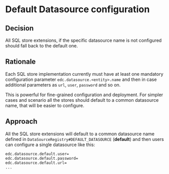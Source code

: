 # Default Datasource configuration

## Decision

All SQL store extensions, if the specific datasource name is not configured should fall back to the default one.

## Rationale

Each SQL store implementation currently must have at least one mandatory configuration
parameter `edc.datasource.<entity>.name` and then in case additional parameters as `url`, `user`, `password` and so on.

This is powerful for fine-grained configuration and deployment. For simpler cases and scenario all the stores should
default to a common datasource name, that will be easier to configure.

## Approach

All the SQL store extensions will default to a common datasource name defined
in `DataSourceRegistry#DEFAULT_DATASOURCE` (**default**)
and then users can configure a single datasource like this:

```
edc.datasource.default.user=
edc.datasource.default.password=
edc.datasource.default.url=
...
```

